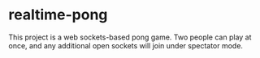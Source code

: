 # realtime-pong

This project is a web sockets-based pong game. Two people can play at once, and any additional open sockets will join under spectator mode.
